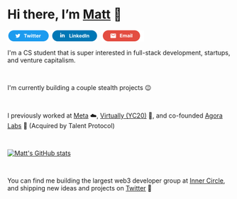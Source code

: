 <!-- <p><img src="/assets/MattEspozReadMe.png" alt="Matthew Espinoza">
<p align="center"> -->

# Hi there, I’m [Matt](https://matthewespinoza.com/) 👋

<a href="https://twitter.com/mattespoz" title="Twitter"><img src="/assets/TwitterSM.svg"  height="25" aria-hidden="true"></a> <a href="https://www.linkedin.com/in/mattespoz/" title="LinkedIn"><img src="/assets/LinkedInSM.svg" height="25" aria-hidden="true" style="margin-right: 5px;"></a> <a href="mailto: matt@matthewespinoza.com" title="Email"><img src="/assets/GmailSM.svg" height="25" aria-hidden="true"></a>

I'm a CS student that is super interested in full-stack development, startups, and venture capitalism. 

<br /> 
 
I'm currently building a couple stealth projects 😉
  
<br />
  
I previously worked at [Meta](https://meta.com/) ☁️, [Virtually (YC20)](https://www.tryvirtually.com/) 💎, and co-founded [Agora Labs](https://www.agoralabs.xyz/) 🧩 (Acquired by Talent Protocol) 

  <br />

[![Matt's GitHub stats](https://github-readme-stats.vercel.app/api?username=mattespoz&show_icons=true&theme=algolia&hide=stars,issues&bg_color=30,004AAD,3FB2F9&title_color=fff&text_color=fff)](https://github.com/mattespoz/github-readme-stats)

<br />

You can find me building the largest web3 developer group at [Inner Circle](https://twitter.com/innercircletech), and shipping new ideas and projects on [Twitter](https://twitter.com/mattespoz) 💫

